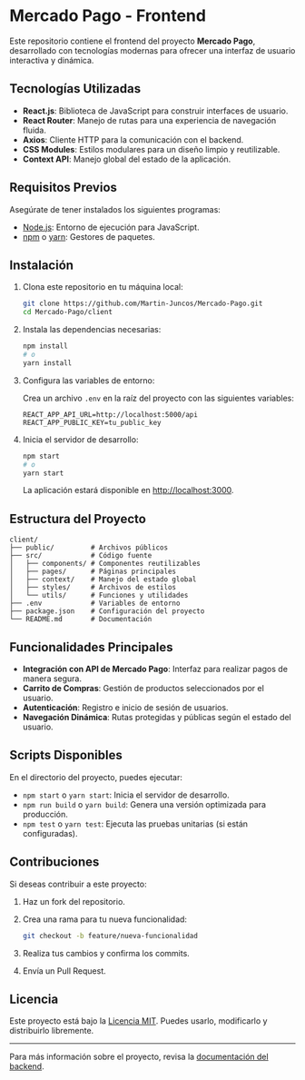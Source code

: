 # Mercado Pago - Frontend

Este repositorio contiene el frontend del proyecto **Mercado Pago**, desarrollado con tecnologías modernas para ofrecer una interfaz de usuario interactiva y dinámica.

## Tecnologías Utilizadas

- **React.js**: Biblioteca de JavaScript para construir interfaces de usuario.
- **React Router**: Manejo de rutas para una experiencia de navegación fluida.
- **Axios**: Cliente HTTP para la comunicación con el backend.
- **CSS Modules**: Estilos modulares para un diseño limpio y reutilizable.
- **Context API**: Manejo global del estado de la aplicación.

## Requisitos Previos

Asegúrate de tener instalados los siguientes programas:

- [Node.js](https://nodejs.org/): Entorno de ejecución para JavaScript.
- [npm](https://www.npmjs.com/) o [yarn](https://yarnpkg.com/): Gestores de paquetes.

## Instalación

1. Clona este repositorio en tu máquina local:

   ```bash
   git clone https://github.com/Martin-Juncos/Mercado-Pago.git
   cd Mercado-Pago/client
   ```

2. Instala las dependencias necesarias:

   ```bash
   npm install
   # o
   yarn install
   ```

3. Configura las variables de entorno:

   Crea un archivo `.env` en la raíz del proyecto con las siguientes variables:

   ```env
   REACT_APP_API_URL=http://localhost:5000/api
   REACT_APP_PUBLIC_KEY=tu_public_key
   ```

4. Inicia el servidor de desarrollo:

   ```bash
   npm start
   # o
   yarn start
   ```

   La aplicación estará disponible en [http://localhost:3000](http://localhost:3000).

## Estructura del Proyecto

```plaintext
client/
├── public/         # Archivos públicos
├── src/            # Código fuente
│   ├── components/ # Componentes reutilizables
│   ├── pages/      # Páginas principales
│   ├── context/    # Manejo del estado global
│   ├── styles/     # Archivos de estilos
│   └── utils/      # Funciones y utilidades
├── .env            # Variables de entorno
├── package.json    # Configuración del proyecto
└── README.md       # Documentación
```

## Funcionalidades Principales

- **Integración con API de Mercado Pago**: Interfaz para realizar pagos de manera segura.
- **Carrito de Compras**: Gestión de productos seleccionados por el usuario.
- **Autenticación**: Registro e inicio de sesión de usuarios.
- **Navegación Dinámica**: Rutas protegidas y públicas según el estado del usuario.

## Scripts Disponibles

En el directorio del proyecto, puedes ejecutar:

- `npm start` o `yarn start`: Inicia el servidor de desarrollo.
- `npm run build` o `yarn build`: Genera una versión optimizada para producción.
- `npm test` o `yarn test`: Ejecuta las pruebas unitarias (si están configuradas).

## Contribuciones

Si deseas contribuir a este proyecto:

1. Haz un fork del repositorio.
2. Crea una rama para tu nueva funcionalidad:

   ```bash
   git checkout -b feature/nueva-funcionalidad
   ```

3. Realiza tus cambios y confirma los commits.
4. Envía un Pull Request.

## Licencia

Este proyecto está bajo la [Licencia MIT](https://opensource.org/licenses/MIT). Puedes usarlo, modificarlo y distribuirlo libremente.

---

Para más información sobre el proyecto, revisa la [documentación del backend](../api/README.md).
